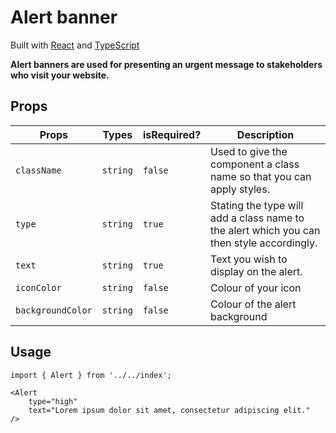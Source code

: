 # Alert banner

Built with [React](https://reactjs.org/) and [TypeScript](https://www.typescriptlang.org/)

**Alert banners are used for presenting an urgent message to stakeholders who visit your website.**

## Props

| Props             | Types    | isRequired? | Description                                                                               |
| ----------------- | -------- | ----------- | ----------------------------------------------------------------------------------------- |
| `className`       | `string` | `false`     | Used to give the component a class name so that you can apply styles.                     |
| `type`            | `string` | `true`      | Stating the type will add a class name to the alert which you can then style accordingly. |
| `text`            | `string` | `true`      | Text you wish to display on the alert.                                                    |
| `iconColor`       | `string` | `false`     | Colour of your icon                                                                       |
| `backgroundColor` | `string` | `false`     | Colour of the alert background                                                            |

## Usage

```
import { Alert } from '../../index';

<Alert
	type="high"
	text="Lorem ipsum dolor sit amet, consectetur adipiscing elit."
/>
```

